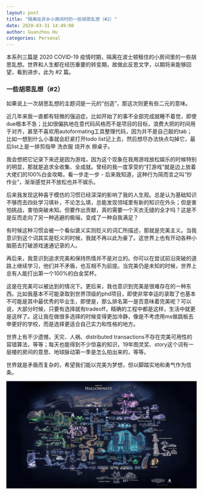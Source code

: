 ```yaml
---
layout: post
title: "隔离在异乡小房间时的一些胡思乱想（#2）"
date: 2020-03-31 14:49:08
author: Guanzhou Hu
categories: Personal
---
```


本系列三篇是 2020 COVID-19 疫情时期，隔离在波士顿租住的小房间里的一些胡思乱想。世界和人生都在经历重要的转变期，故做此反思文字，以期将来能够回望，看到进步。此为 #2 篇。

### 一些胡思乱想（#2）

如果说上一次胡思乱想的主题词是一元的“创造”，那这次则更有些二元的意味。

近几年来我一直都有轻微的强迫症。比如开始了的事不全部完成就睡不着觉，即使due根本不急；比如很偏执地在意代码风格而不是项目的目标，浪费大把的时间用于对齐，甚至不喜欢用autoformating工具整理代码，因为并不是自己敲的tab；比如一想到什么小事就会赶紧打开todo list记上去，然后想尽办法快点勾掉它，最后list上是一排剪指甲 洗衣服 烧开水 擦桌子。

我会想把它记录下来还是因为游戏，因为这个现象在我用游戏放松娱乐的时候特别的明显，那就是追求全收集、全成就。曾经的我一度享受的“打游戏”就是边上放着大佬们的100%白金攻略，看一步走一步 - 后来我知道，这种行为简而言之叫“抄作业”，渐渐感觉并不放松也并不娱乐。

后来我发现这种喜于模仿的习惯已经深深的影响了我的人生观。总是认为基础知识不够而去四处学习填补，不论怎么填，总能发现领域里有新的知识在外头；但是害怕挑战，害怕突破未知。但要作出贡献，真的需要一个天衣无缝的全才吗？这是不是反而走向了另一种逃避的极端，变成了一种自我满足？

有时候这种习惯会被一个看似褒义实则贬义的词汇所描述，那就是完美主义。当我意识到这个词其实是贬义的时候，我就不再以此为豪了。这世界上也有开动各种小脑筋去打破游戏速通记录的人。

再后来，我意识到追求完美和保持热情并不是对立的。你可以在尝试前沿突破的道路上继续学习，他们并不矛盾，也互相不为前提。当完美仍是未知的时候，世界上总有人能打出第一个100%的白金奖杯。

这是在完美可以被达到的情况下。更后来，我也意识到完美是很难存在的一种东西。比如我基本不可能录取到世界顶级的phd项目，即使非常幸运的录取了也基本不可能是其中最优秀的毕业生，即使是，那么排名第一是否意味着完美呢？可以说，大部分时候，只要有选择就有tradeoff，精确的工程中都是这样，生活中就更是这样了。这让我在做很多选择的时候变得更加冷静，像是不考虑用ms做跳板去申更好的学校，而是选择更适合自己实力和性格的地方。

世界上有不少遗憾，天灾、人祸、distributed transactions不存在完美可用性的容错算法，等等；每天也能得到不少惊喜的知识，19年图灵奖、story这个词有一层楼的房间的意思、地球脉动第一季是怎么拍出来的，等等。

世界就是矛盾而复杂的，希望我们能以完美为梦想，但以脚踏实地和勇气作为信条。

![Hallownest](/assets/img/Hallownest.jpeg)
